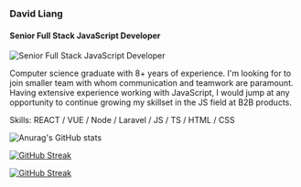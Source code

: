 ### David Liang
#### Senior Full Stack JavaScript Developer
![Senior Full Stack JavaScript Developer](https://i.pinimg.com/736x/23/55/cd/2355cd02b42ca6ea2dedf59c5af36e67.jpg)

Computer science graduate with 8+ years of experience. I'm looking for to join smaller team with whom communication and teamwork are paramount. Having extensive experience working with JavaScript, I would jump at any opportunity to continue growing my skillset in the JS field at B2B products.

Skills: REACT / VUE / Node / Laravel / JS / TS / HTML / CSS



![Anurag's GitHub stats](https://github-readme-stats.vercel.app/api?username=brick-ninja&show_icons=true&theme=radical)

[![GitHub Streak](https://streak-stats.demolab.com?user=brick-ninja&theme=github-green-purple&border_radius=6&date_format=j%2Fn%5B%2FY%5D&background=151F2B&border=0F3705BE&stroke=DD2727&ring=DD2727&fire=DD2727&currStreakNum=DD2727&sideNums=DD2727)](https://git.io/streak-stats)

[![GitHub Streak](https://streak-stats.demolab.com?user=brick-ninja&theme=github-green-purple&border_radius=6&locale=zh_Hans&date_format=j%2Fn%5B%2FY%5D&background=151F2B&border=0F3705BE&stroke=DD2727&ring=DD2727&fire=DD2727&currStreakNum=DD2727&sideNums=DD2727)](https://git.io/streak-stats)
